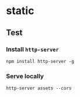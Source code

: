 # static

## Test

### Install `http-server`

```
npm install http-server -g
```

### Serve locally

```
http-server assets --cors
```
